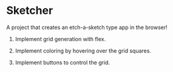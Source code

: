 # Sketcher

A project that creates an etch-a-sketch type app in the browser!

1. Implement grid generation with flex.

2. Implement coloring by hovering over the grid squares.

3. Implement buttons to control the grid.
